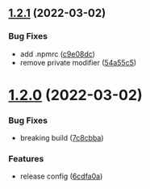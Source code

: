 ## [1.2.1](https://github.com/sailthru/dependency-report/compare/v1.2.0...v1.2.1) (2022-03-02)


### Bug Fixes

* add .npmrc ([c9e08dc](https://github.com/sailthru/dependency-report/commit/c9e08dc71027526c98dcb16d495d81636cb17de3))
* remove private modifier ([54a55c5](https://github.com/sailthru/dependency-report/commit/54a55c52034ebfbf0716088bdd7fce99fcf8f30c))

# [1.2.0](https://github.com/sailthru/dependency-report/compare/v1.1.0...v1.2.0) (2022-03-02)


### Bug Fixes

* breaking build ([7c8cbba](https://github.com/sailthru/dependency-report/commit/7c8cbba792e201871c7d23889fdf2f84b5f90f96))


### Features

* release config ([6cdfa0a](https://github.com/sailthru/dependency-report/commit/6cdfa0a7d25fb1cda822f42242a65d8308b18369))
